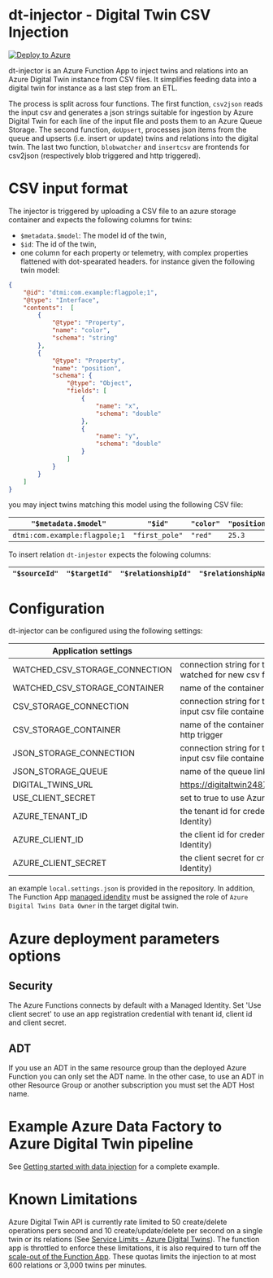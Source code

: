 # dt-injector - Digital Twin CSV Injection

[![Deploy to Azure](https://aka.ms/deploytoazurebutton)](https://portal.azure.com/#create/Microsoft.Template/uri/https%3A%2F%2Fraw.githubusercontent.com%2FCosmo-Tech%2Fazure-digital-twin-injector%2Fmain%2Fdeploy%2Fazuredeploy.json)

dt-injector is an Azure Function App to inject twins and relations into an
Azure Digital Twin instance from CSV files. It simplifies feeding data into a
digital twin for instance as a last step from an ETL.

The process is split across four functions. The first function, `csv2json`
reads the input csv and generates a json strings suitable for ingestion by
Azure Digital Twin for each line of the input file and posts them to an Azure
Queue Storage. The second function, `doUpsert`, processes json items from the
queue and upserts (i.e. insert or update) twins and relations into the
digital twin. The last two function, `blobwatcher` and `insertcsv` are
frontends for csv2json (respectively blob triggered and http triggered).

# CSV input format

The injector is triggered by uploading a CSV file to an azure storage
container and expects the following columns for twins:
 - `$metadata.$model`: The model id of the twin,
 - `$id`: The id of the twin,
 - one column for each property or telemetry, with complex properties
   flattened with dot-spearated headers.
for instance given the following twin model:
```json
{
    "@id": "dtmi:com.example:flagpole;1",
    "@type": "Interface",
    "contents":  [
        {
            "@type": "Property",
            "name": "color",
            "schema": "string"
        },
        {
            "@type": "Property",
            "name": "position",
            "schema": {
                "@type": "Object",
                "fields": [
                    {
                        "name": "x",
                        "schema": "double"
                    },
                    {
                        "name": "y",
                        "schema": "double"
                    }
                ]
            }
        }
    ]
}
```

you may inject twins matching this model using the following CSV file:

| `"$metadata.$model"`          | `"$id"`        | `"color"` | `"position.x"` | `"position.y"` |
| ----------------------------- | -------------- | --------- | -------------- | -------------- |
| `dtmi:com.example:flagpole;1` | `"first_pole"` | `"red"`   | `25.3`         | `42.0`         |

To insert relation `dt-injestor` expects the folowing columns:

| `"$sourceId"` | `"$targetId"` | `"$relationshipId"` | `"$relationshipName"` | `"property1"` | `"property..."` |
| ------------- | ------------- | ------------------- | --------------------- | ------------- | --------------- |

# Configuration

dt-injector can be configured using the following settings:

| **Application settings**       |                                                                                                     |
| ------------------------------ | --------------------------------------------------------------------------------------------------- |
| WATCHED_CSV_STORAGE_CONNECTION | connection string for the storage account being watched for new csv files                           |
| WATCHED_CSV_STORAGE_CONTAINER  | name of the container to monitor for new csv                                                        |
| CSV_STORAGE_CONNECTION         | connection string for the storage account hosting the input csv file container for the http trigger |
| CSV_STORAGE_CONTAINER          | name of the container where new csv are read by the http trigger                                    |
| JSON_STORAGE_CONNECTION        | connection string for the storage account hosting the input csv file container                      |
| JSON_STORAGE_QUEUE             | name of the queue linking the two functions                                                         |
| DIGITAL_TWINS_URL               | https://digitaltwin24876.api.weu.digitaltwins.azure.net                                             |
| USE_CLIENT_SECRET              | set to true to use Azure Client Secret Credential                                                   |
| AZURE_TENANT_ID                | the tenant id for credentials (default use Managed Identity)                                        |
| AZURE_CLIENT_ID                | the client id for credentials (default use Managed Identity)                                        |
| AZURE_CLIENT_SECRET            | the client secret for credentials (default use Managed Identity)                                    |


an example `local.settings.json` is provided in the repository. In addition,
The Function App [managed
idendity](https://docs.microsoft.com/en-us/azure/app-service/overview-managed-identity?tabs=javascript)
must be assigned the role of `Azure Digital Twins Data Owner` in the target
digital twin.

# Azure deployment parameters options
## Security
The Azure Functions connects by default with a Managed Identity.
Set 'Use client secret' to use an app registration credential with tenant id, client id and client secret.
## ADT
If you use an ADT in the same resource group than the deployed Azure Function you can only set the ADT name.
In the other case, to use an ADT in other Resource Group or another subscription you must set the ADT Host name.

# Example Azure Data Factory to Azure Digital Twin pipeline

See [Getting started with data injection](https://github.com/Cosmo-Tech/getting-started-with-data-injection) for a complete example.

# Known Limitations

Azure Digital Twin API is currently rate limited to 50 create/delete
operations pers second and 10 create/update/delete per second on a single
twin or its relations (See [Service Limits - Azure Digital
Twins](https://docs.microsoft.com/en-us/azure/digital-twins/reference-service-limits)).
The function app is throttled to enforce these limitations, it is also
required to turn off the [scale-out of the Function
App](https://docs.microsoft.com/en-us/azure/azure-functions/functions-scale).
These quotas limits the injection to at most 600 relations or 3,000 twins per minutes.
